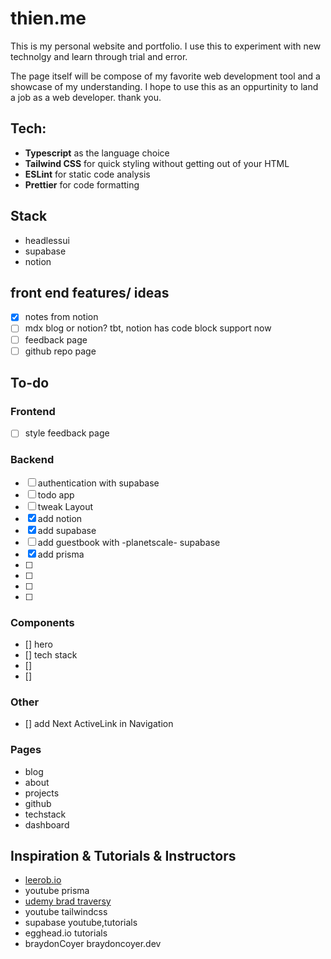 # thien.me
This is my personal website and portfolio. I use this to experiment with new technolgy and learn through trial and error. 

The page itself will be compose of my favorite web development tool and a showcase of my understanding. I hope to use this as an oppurtinity to land a job as a web developer. thank you. 

## Tech:
- __Typescript__ as the language choice
- __Tailwind CSS__ for quick styling without getting out of your HTML
- __ESLint__ for static code analysis
- __Prettier__ for code formatting

## Stack
- headlessui
- supabase
- notion

## front end features/ ideas
- [x] notes from notion
- [ ] mdx blog or notion? tbt, notion has code block support now
- [ ] feedback page
- [ ] github repo page

## To-do

### Frontend
- [ ] style feedback page

### Backend
- [ ] authentication with supabase
- [ ] todo app
- [ ] tweak Layout
- [x] add notion
- [x] add supabase
- [ ] add guestbook with -planetscale- supabase
- [x] add prisma
- [ ] 
- [ ] 
- [ ] 
- [ ] 

### Components
- [] hero
- [] tech stack
- []
- []

### Other
- [] add Next ActiveLink in Navigation

### Pages
- blog
- about
- projects
- github
- techstack
- dashboard

## Inspiration & Tutorials & Instructors
- [leerob.io](https://leerob.io)
- youtube prisma
- [udemy brad traversy](https://www.udemy.com/share/104pIy3@cLMHuS_W89851Mk22SfqbfgFB3BlHlvH_5F1RZoxbrbpIbnzTU34yDonfY68nnvA/)
- youtube tailwindcss
- supabase youtube,tutorials
- egghead.io tutorials
- braydonCoyer braydoncoyer.dev
